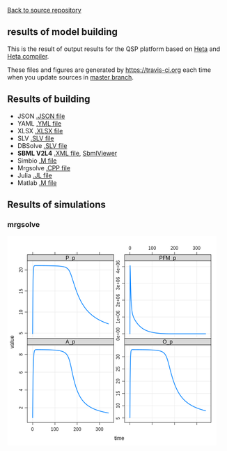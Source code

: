 [Back to source repository](https://github.com/insysbio/faah-inhibitor)

## results of model building

This is the result of output results for the QSP platform based on [Heta](https://hetalang.github.io/#/specifications/) and [Heta compiler](https://hetalang.github.io/#/heta-compiler/). 

These files and figures are generated by <https://travis-ci.org> each time when you update sources
in [master branch](https://github.com/insysbio/faah-inhibitor).

## Results of building
- JSON [.JSON file](./json.json)
- YAML [.YML file](./yaml.yml)
- XLSX [.XLSX file](./table.xlsx)
- SLV [.SLV file](./slv.slv)
- DBSolve [.SLV file](./dbsolve/model.slv)
- **SBML V2L4** [.XML file](./sbml.xml), [ SbmlViewer](http://sv.insysbio.com/online/?https://insysbio.github.io/faah-inhibitor/sbml.xml)
- Simbio [.M file](./simbio/model.m)
- Mrgsolve [.CPP file](./mrg/model.cpp)
- Julia [.JL file](./julia/model.jl)
- Matlab [.M file](./matlab/model.m)

## Results of simulations

### mrgsolve
[![fig](./mrg.png)](./mrg.png)
